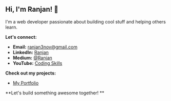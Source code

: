 ## Hi, I'm Ranjan! 👋

I'm a web developer passionate about building cool stuff and helping others learn.

**Let's connect:**

* **Email:** ranjan3nov@gmail.com
* **LinkedIn:** [Ranjan](https://linkedin.com/in/ranjan3nov)
* **Medium:** [@Ranjan](https://medium.com/@ranjan3nov)
* **YouTube:** [Coding Skills](https://www.youtube.com/@codingskils)  

**Check out my projects:**

* [My Portfolio](demo.microbyz.com)

**Let's build something awesome together! **
